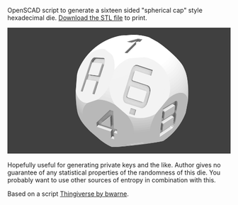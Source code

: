 OpenSCAD script to generate a sixteen sided "spherical cap" style hexadecimal die. [Download the STL file](./sixteen-sided-hexidecimal-die.stl) to print.

![Render of the hexadecimal die](./render.png)

Hopefully useful for generating private keys and the like. Author gives no guarantee of any statistical properties of the randomness of this die. You probably want to use other sources of entropy in combination with this.

Based on a script [Thingiverse by bwarne](http://www.thingiverse.com/thing:58408/#files).
